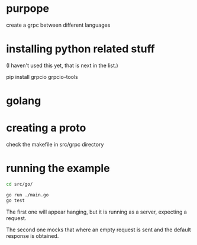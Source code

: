 # purpope

create a grpc between different languages

# installing python related stuff

(I haven't used this yet, that is next in the list.)

pip install grpcio grpcio-tools

# golang


# creating a proto

check the makefile in src/grpc directory

# running the example

```bash
cd src/go/

go run ./main.go
go test
```

The first one will appear hanging, but it is running as a server, expecting a request.

The second one mocks that where an empty request is sent and the default
response is obtained.


